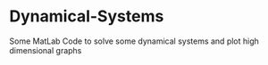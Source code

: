# Dynamical-Systems
Some MatLab Code to solve some dynamical systems and plot high dimensional graphs

